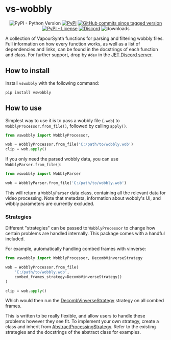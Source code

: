 # vs-wobbly

<p align="center">
    <img alt="PyPI - Python Version" src="https://img.shields.io/pypi/pyversions/vswobbly">
    <a href="https://pypi.org/project/vswobbly/"><img alt="PyPI" src="https://img.shields.io/pypi/v/vswobbly"></a>
    <a href="https://github.com/Jaded-Encoding-Thaumaturgy/vs-wobbly/commits/master"><img alt="GitHub commits since tagged version" src="https://img.shields.io/github/commits-since/Jaded-Encoding-Thaumaturgy/vs-wobbly/latest"></a>
    <a href="https://github.com/Jaded-Encoding-Thaumaturgy/vs-wobbly/blob/master/LICENSE"><img alt="PyPI - License" src="https://img.shields.io/pypi/l/vswobbly"></a>
    <a href="https://discord.gg/XTpc6Fa9eB"><img alt="Discord" src="https://img.shields.io/discord/856381934052704266?label=discord"></a>
    <img alt="downloads" src="https://static.pepy.tech/personalized-badge/vswobbly?period=total&units=international_system&left_color=grey&right_color=blue&left_text=downloads">
</p>

A collection of VapourSynth functions for parsing and filtering wobbly files.
Full information on how every function works,
as well as a list of dependencies and links,
can be found in the docstrings of each function and class.
For further support,
drop by `#dev` in the [JET Discord server](https://discord.gg/XTpc6Fa9eB).

## How to install

Install `vswobbly` with the following command:

```shell
pip install vswobbly
```

## How to use

Simplest way to use it is to pass a wobbly file (`.wob`) to `WobblyProcessor.from_file()`,
followed by calling `apply()`.

```python
from vswobbly import WobblyProcessor,

wob = WobblyProcessor.from_file('C:/path/to/wobbly.wob')
clip = wob.apply()
```

If you only need the parsed wobbly data,
you can use `WobblyParser.from_file()`:

```python
from vswobbly import WobblyParser

wob = WobblyParser.from_file('C:/path/to/wobbly.wob')
```

This will return a `WobblyParser` data class,
containing all the relevant data for video processing.
Note that metadata, information about wobbly's UI,
and wibbly parameters are currently excluded.

### Strategies

Different "strategies" can be passed to `WobblyProcessor`
to change how certain problems are handled internally.
This package comes with a handful included.

For example,
automatically handling combed frames
with vinverse:

```python
from vswobbly import WobblyProcessor, DecombVinverseStrategy

wob = WobblyProcessor.from_file(
    'C:/path/to/wobbly.wob',
    combed_frames_strategy=DecombVinverseStrategy()
)

clip = wob.apply()
```

Which would then run the [DecombVinverseStrategy](./vswobbly/process/strategies/combed.py) strategy
on all combed frames.

This is written to be really flexible,
and allow users to handle these problems however they see fit.
To implement your own strategy,
create a class and inherit from [AbstractProcessingStrategy](./vswobbly/process/strategies/abstract.py).
Refer to the existing strategies and the docstrings of the abstract class for examples.

